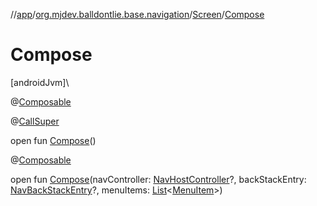 //[app](../../../index.md)/[org.mjdev.balldontlie.base.navigation](../index.md)/[Screen](index.md)/[Compose](-compose.md)

# Compose

[androidJvm]\

@[Composable](https://developer.android.com/reference/kotlin/androidx/compose/runtime/Composable.html)

@[CallSuper](https://developer.android.com/reference/kotlin/androidx/annotation/CallSuper.html)

open fun [Compose](-compose.md)()

@[Composable](https://developer.android.com/reference/kotlin/androidx/compose/runtime/Composable.html)

open fun [Compose](-compose.md)(navController: [NavHostController](https://developer.android.com/reference/kotlin/androidx/navigation/NavHostController.html)?, backStackEntry: [NavBackStackEntry](https://developer.android.com/reference/kotlin/androidx/navigation/NavBackStackEntry.html)?, menuItems: [List](https://kotlinlang.org/api/latest/jvm/stdlib/kotlin.collections/-list/index.html)&lt;[MenuItem](../-menu-item/index.md)&gt;)
